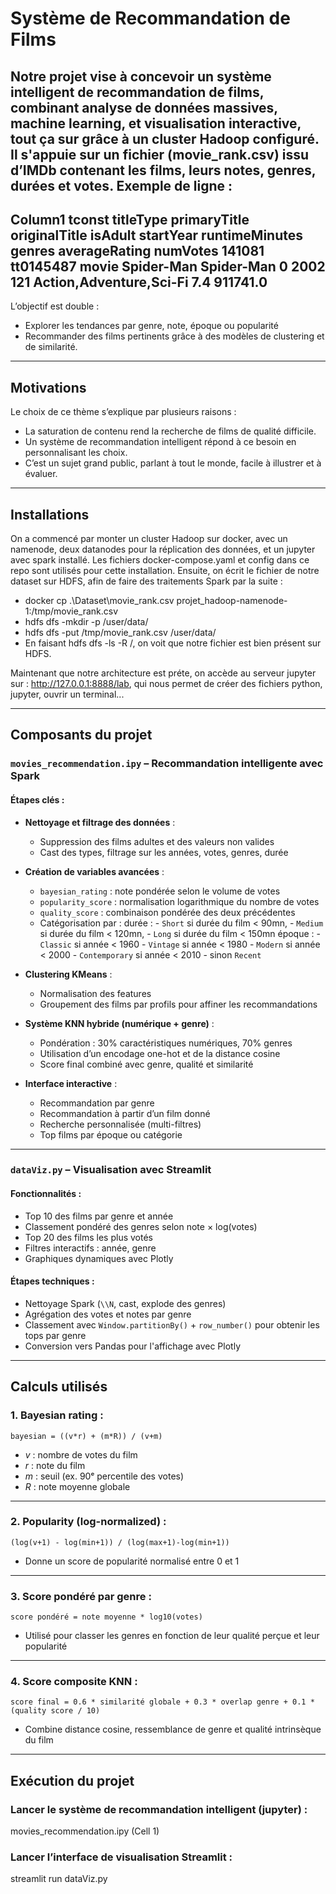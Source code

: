# Système de Recommandation de Films

Notre projet vise à concevoir un système intelligent de recommandation de films, combinant analyse de données massives, machine learning, et visualisation interactive, tout ça sur grâce à un cluster Hadoop configuré.
Il s'appuie sur un fichier (movie_rank.csv) issu d’IMDb contenant les films, leurs notes, genres, durées et votes. Exemple de ligne :
---
Column1 tconst    titleType primaryTitle originalTitle isAdult startYear runtimeMinutes genres                    averageRating    numVotes
141081	tt0145487 movie	    Spider-Man   Spider-Man    0	   2002	     121        	Action,Adventure,Sci-Fi	  7.4              911741.0
---

L’objectif est double :

-   Explorer les tendances par genre, note, époque ou popularité
-   Recommander des films pertinents grâce à des modèles de clustering et de similarité.

---

## Motivations

Le choix de ce thème s’explique par plusieurs raisons :

-   La saturation de contenu rend la recherche de films de qualité difficile.
-   Un système de recommandation intelligent répond à ce besoin en personnalisant les choix.
-   C’est un sujet grand public, parlant à tout le monde, facile à illustrer et à évaluer.

---

## Installations

On a commencé par monter un cluster Hadoop sur docker, avec un namenode, deux datanodes pour la réplication des données, et un jupyter avec spark installé.
Les fichiers docker-compose.yaml et config dans ce repo sont utilisés pour cette installation.
Ensuite, on écrit le fichier de notre dataset sur HDFS, afin de faire des traitements Spark par la suite : 
-   docker cp .\Dataset\movie_rank.csv projet_hadoop-namenode-1:/tmp/movie_rank.csv
-   hdfs dfs -mkdir -p /user/data/
-   hdfs dfs -put /tmp/movie_rank.csv /user/data/
-   En faisant hdfs dfs -ls -R /, on voit que notre fichier est bien présent sur HDFS.

Maintenant que notre architecture est préte, on accède au serveur jupyter sur : http://127.0.0.1:8888/lab, qui nous permet de créer des fichiers python, jupyter, ouvrir un terminal...

---

## Composants du projet

### `movies_recommendation.ipy` – Recommandation intelligente avec Spark

#### Étapes clés :

-   **Nettoyage et filtrage des données** :

    -   Suppression des films adultes et des valeurs non valides
    -   Cast des types, filtrage sur les années, votes, genres, durée

-   **Création de variables avancées** :

    -   `bayesian_rating` : note pondérée selon le volume de votes
    -   `popularity_score` : normalisation logarithmique du nombre de votes
    -   `quality_score` : combinaison pondérée des deux précédentes
    -   Catégorisation par :
        durée : - `Short` si durée du film < 90mn, - `Medium` si durée du film < 120mn, - `Long` si durée du film < 150mn
        époque : - `Classic` si année < 1960 - `Vintage` si année < 1980 - `Modern` si année < 2000 - `Contemporary` si année < 2010 - sinon `Recent`

-   **Clustering KMeans** :

    -   Normalisation des features
    -   Groupement des films par profils pour affiner les recommandations

-   **Système KNN hybride (numérique + genre)** :

    -   Pondération : 30% caractéristiques numériques, 70% genres
    -   Utilisation d’un encodage one-hot et de la distance cosine
    -   Score final combiné avec genre, qualité et similarité

-   **Interface interactive** :
    -   Recommandation par genre
    -   Recommandation à partir d’un film donné
    -   Recherche personnalisée (multi-filtres)
    -   Top films par époque ou catégorie

---

### `dataViz.py` – Visualisation avec Streamlit

#### Fonctionnalités :

-   Top 10 des films par genre et année
-   Classement pondéré des genres selon note × log(votes)
-   Top 20 des films les plus votés
-   Filtres interactifs : année, genre
-   Graphiques dynamiques avec Plotly

#### Étapes techniques :

-   Nettoyage Spark (`\\N`, cast, explode des genres)
-   Agrégation des votes et notes par genre
-   Classement avec `Window.partitionBy()` + `row_number()` pour obtenir les tops par genre
-   Conversion vers Pandas pour l'affichage avec Plotly

---

## Calculs utilisés

### **1. Bayesian rating** :

    bayesian = ((v*r) + (m*R)) / (v+m)

-   _v_ : nombre de votes du film
-   _r_ : note du film
-   _m_ : seuil (ex. 90ᵉ percentile des votes)
-   _R_ : note moyenne globale

---

### **2. Popularity (log-normalized)** :

    (log(v+1) - log(min+1)) / (log(max+1)-log(min+1))

-   Donne un score de popularité normalisé entre 0 et 1

---

### **3. Score pondéré par genre** :

    score pondéré = note moyenne * log10(votes)

-   Utilisé pour classer les genres en fonction de leur qualité perçue et leur popularité

---

### **4. Score composite KNN** :

    score final = 0.6 * similarité globale + 0.3 * overlap genre + 0.1 * (quality score / 10)

-   Combine distance cosine, ressemblance de genre et qualité intrinsèque du film

---

## Exécution du projet

### Lancer le système de recommandation intelligent (jupyter) :
movies_recommendation.ipy (Cell 1)

### Lancer l’interface de visualisation Streamlit :
streamlit run dataViz.py